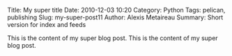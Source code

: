 Title: My super title
Date: 2010-12-03 10:20
Category: Python
Tags: pelican, publishing
Slug: my-super-post11
Author: Alexis Metaireau
Summary: Short version for index and feeds

This is the content of my super blog post.
This is the content of my super blog post.
